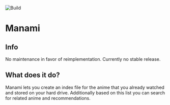 ![Build](https://github.com/manami-project/manami/workflows/Build/badge.svg)
# Manami

## Info
No maintenance in favor of reimplementation. Currently no stable release.

## What does it do?
Manami lets you create an index file for the anime that you already watched and stored on your hard drive. Additionally based on this list you can search for related anime and recommendations.